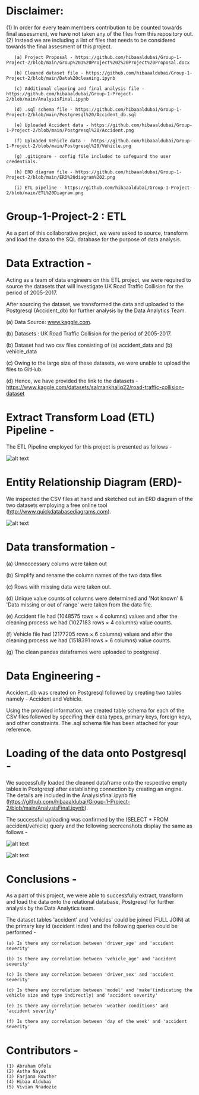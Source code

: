 # Disclaimer: 
  (1) In order for every team members contribution to be counted towards final assessment, we have not taken any of the files from this repository out.             
  (2) Instead we are including a list of files that needs to be considered towards the final assesment of this project.
        
       (a) Project Proposal - https://github.com/hibaaaldubai/Group-1-Project-2/blob/main/Group%201%20Project%202%20Project%20Proposal.docx
        
       (b) Cleaned dataset file - https://github.com/hibaaaldubai/Group-1-Project-2/blob/main/Data%20cleaning.ipynb
        
       (c) Additional cleaning and final analysis file - https://github.com/hibaaaldubai/Group-1-Project-2/blob/main/AnalysisFinal.ipynb
        
       (d) .sql schema file - https://github.com/hibaaaldubai/Group-1-Project-2/blob/main/Postgresql%20/Accident_db.sql
        
       (e) Uploaded Accident data - https://github.com/hibaaaldubai/Group-1-Project-2/blob/main/Postgresql%20/Accident.png
        
       (f) Uploaded Vehicle data -  https://github.com/hibaaaldubai/Group-1-Project-2/blob/main/Postgresql%20/Vehicle.png
        
       (g) .gitignore - config file included to safeguard the user credentials.
        
       (h) ERD diagram file - https://github.com/hibaaaldubai/Group-1-Project-2/blob/main/ERD%20diagram%202.png
        
       (i) ETL pipeline - https://github.com/hibaaaldubai/Group-1-Project-2/blob/main/ETL%20Diagram.png
    

# Group-1-Project-2 : ETL 

As a part of this collaborative project, we were asked to source, transform and load the data to the SQL database for the purpose of data analysis.

# Data Extraction - 
Acting as a team of data engineers on this ETL project, we were required to source the datasets that will investigate UK Road Traffic Collision for the period of 2005-2017. 

After sourcing the dataset, we transformed the data and uploaded to the Postgresql (Accident_db) for further analysis by the Data Analytics Team.
   
   (a) Data Source: www.kaggle.com.
   
   (b) Datasets : UK Road Traffic Collision for the period of 2005-2017. 
   
   (b) Dataset had two csv files consisting of (a) accident_data and (b) vehicle_data 
   
   (c) Owing to the large size of these datasets, we were unable to upload the files to GitHub.
   
   (d) Hence, we have provided the link to the datasets - https://www.kaggle.com/datasets/salmankhaliq22/road-traffic-collision-dataset
   
# Extract Transform Load (ETL) Pipeline - 
The ETL Pipeline employed for this project is presented as follows - 

![alt text](https://github.com/hibaaaldubai/Group-1-Project-2/blob/main/ETL%20Diagram.png)

# Entity Relationship Diagram (ERD)-

We inspected the CSV files at hand and sketched out an ERD diagram of the two datasets employing a free online tool (http://www.quickdatabasediagrams.com). 

![alt text](https://github.com/hibaaaldubai/Group-1-Project-2/blob/main/ERD%20diagram%202.png)

# Data transformation - 
   
   (a) Unneccessary colums were taken out 
   
   (b) Simplify and rename the column names of the two data files
   
   (c) Rows with missing data were taken out.
   
   (d) Unique value counts of columns were determined and 'Not known' & 'Data missing or out of range' were taken from the data file.
   
   (e) Accident file had (1048575 rows × 4 columns) values and after the cleaning process we had (1027183 rows × 4 columns) value counts.
   
   (f) Vehicle file had (2177205 rows × 6 columns) values and after the cleaning process we had (1518391 rows × 6 columns) value counts.
   
   (g) The clean pandas dataframes were uploaded to postgresql.
   

# Data Engineering -
Accident_db was created on Postgresql followed by creating two tables namely - Accident and Vehicle. 

Using the provided information, we created table schema for each of the CSV files followed by specifing their data types, primary keys, foreign keys, and other constraints. The .sql schema file has been attached for your reference. 

# Loading of the data onto Postgresql - 
We successfully loaded the cleaned dataframe onto the respective empty tables in Postgresql after establishing connection by creating an engine. The details are included in the Analysisfinal.ipynb file (https://github.com/hibaaaldubai/Group-1-Project-2/blob/main/AnalysisFinal.ipynb). 

The successful uploading was confirmed by the (SELECT * FROM accident/vehicle) query and the following secreenshots display the same as follows -

![alt text](https://github.com/hibaaaldubai/Group-1-Project-2/blob/main/Postgresql%20/Accident.png)

![alt text](https://github.com/hibaaaldubai/Group-1-Project-2/blob/main/Postgresql%20/Vehicle.png)


# Conclusions -
  As a part of this project, we were able to successfully extract, transform and load the data onto the relational database, Postgresql for further analysis by the Data Analytics team. 

  The dataset tables 'accident' and 'vehicles' could be joined (FULL JOIN) at the primary key id (accident index) and the following queries could be performed -
    
    (a) Is there any correlation between 'driver_age' and 'accident severity'
    
    (b) Is there any correlation between 'vehicle_age' and 'accident severity'
    
    (c) Is there any correlation between 'driver_sex' and 'accident severity'
    
    (d) Is there any correlation between 'model' and 'make'(indicating the vehicle size and type indirectly) and 'accident severity'
    
    (e) Is there any correlation between 'weather conditions' and 'accident severity'
    
    (f) Is there any correlation between 'day of the week' and 'accident severity'


# Contributors -
    (1) Abraham Ofolu
    (2) Astha Nayak
    (3) Farjana Rowther
    (4) Hibaa Aldubai
    (5) Vivian Nnadozie


